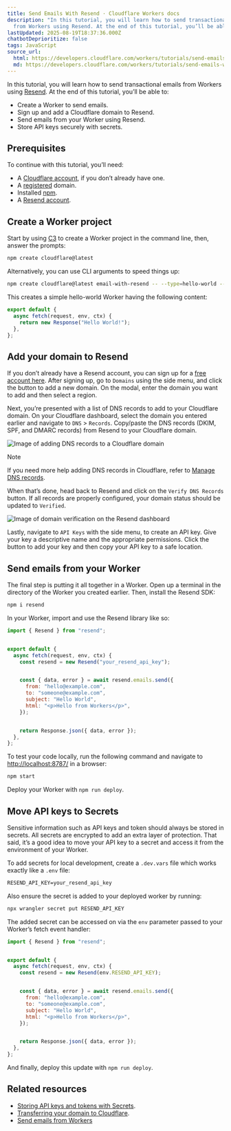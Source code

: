```yaml
---
title: Send Emails With Resend · Cloudflare Workers docs
description: "In this tutorial, you will learn how to send transactional emails
  from Workers using Resend. At the end of this tutorial, you’ll be able to:"
lastUpdated: 2025-08-19T18:37:36.000Z
chatbotDeprioritize: false
tags: JavaScript
source_url:
  html: https://developers.cloudflare.com/workers/tutorials/send-emails-with-resend/
  md: https://developers.cloudflare.com/workers/tutorials/send-emails-with-resend/index.md
---
```


In this tutorial, you will learn how to send transactional emails from Workers using [Resend](https://resend.com/). At the end of this tutorial, you’ll be able to:

* Create a Worker to send emails.
* Sign up and add a Cloudflare domain to Resend.
* Send emails from your Worker using Resend.
* Store API keys securely with secrets.

## Prerequisites

To continue with this tutorial, you’ll need:

* A [Cloudflare account](https://dash.cloudflare.com/sign-up/workers-and-pages), if you don’t already have one.
* A [registered](https://developers.cloudflare.com/registrar/get-started/register-domain/) domain.
* Installed [npm](https://docs.npmjs.com/getting-started).
* A [Resend account](https://resend.com/signup).

## Create a Worker project

Start by using [C3](https://developers.cloudflare.com/pages/get-started/c3/) to create a Worker project in the command line, then, answer the prompts:

```sh
npm create cloudflare@latest
```

Alternatively, you can use CLI arguments to speed things up:

```sh
npm create cloudflare@latest email-with-resend -- --type=hello-world --ts=false --git=true --deploy=false
```

This creates a simple hello-world Worker having the following content:

```js
export default {
  async fetch(request, env, ctx) {
    return new Response("Hello World!");
  },
};
```

## Add your domain to Resend

If you don’t already have a Resend account, you can sign up for a [free account here](https://resend.com/signup). After signing up, go to `Domains` using the side menu, and click the button to add a new domain. On the modal, enter the domain you want to add and then select a region.

Next, you’re presented with a list of DNS records to add to your Cloudflare domain. On your Cloudflare dashboard, select the domain you entered earlier and navigate to `DNS` > `Records`. Copy/paste the DNS records (DKIM, SPF, and DMARC records) from Resend to your Cloudflare domain.

![Image of adding DNS records to a Cloudflare domain](https://developers.cloudflare.com/_astro/add_dns_records.Brij3X2H_1MclQU.webp)

Note

If you need more help adding DNS records in Cloudflare, refer to [Manage DNS records](https://developers.cloudflare.com/dns/manage-dns-records/how-to/create-dns-records/).

When that’s done, head back to Resend and click on the `Verify DNS Records` button. If all records are properly configured, your domain status should be updated to `Verified`.

![Image of domain verification on the Resend dashboard](https://developers.cloudflare.com/_astro/verified_domain.ouYLJaQl_Ay3g5.webp)

Lastly, navigate to `API Keys` with the side menu, to create an API key. Give your key a descriptive name and the appropriate permissions. Click the button to add your key and then copy your API key to a safe location.

## Send emails from your Worker

The final step is putting it all together in a Worker. Open up a terminal in the directory of the Worker you created earlier. Then, install the Resend SDK:

```sh
npm i resend
```

In your Worker, import and use the Resend library like so:

```jsx
import { Resend } from "resend";


export default {
  async fetch(request, env, ctx) {
    const resend = new Resend("your_resend_api_key");


    const { data, error } = await resend.emails.send({
      from: "hello@example.com",
      to: "someone@example.com",
      subject: "Hello World",
      html: "<p>Hello from Workers</p>",
    });


    return Response.json({ data, error });
  },
};
```

To test your code locally, run the following command and navigate to <http://localhost:8787/> in a browser:

```sh
npm start
```

Deploy your Worker with `npm run deploy`.

## Move API keys to Secrets

Sensitive information such as API keys and token should always be stored in secrets. All secrets are encrypted to add an extra layer of protection. That said, it’s a good idea to move your API key to a secret and access it from the environment of your Worker.

To add secrets for local development, create a `.dev.vars` file which works exactly like a `.env` file:

```txt
RESEND_API_KEY=your_resend_api_key
```

Also ensure the secret is added to your deployed worker by running:

```sh
npx wrangler secret put RESEND_API_KEY
```

The added secret can be accessed on via the `env` parameter passed to your Worker’s fetch event handler:

```jsx
import { Resend } from "resend";


export default {
  async fetch(request, env, ctx) {
    const resend = new Resend(env.RESEND_API_KEY);


    const { data, error } = await resend.emails.send({
      from: "hello@example.com",
      to: "someone@example.com",
      subject: "Hello World",
      html: "<p>Hello from Workers</p>",
    });


    return Response.json({ data, error });
  },
};
```

And finally, deploy this update with `npm run deploy`.

## Related resources

* [Storing API keys and tokens with Secrets](https://developers.cloudflare.com/workers/configuration/secrets/).
* [Transferring your domain to Cloudflare](https://developers.cloudflare.com/registrar/get-started/transfer-domain-to-cloudflare/).
* [Send emails from Workers](https://developers.cloudflare.com/email-routing/email-workers/send-email-workers/)
